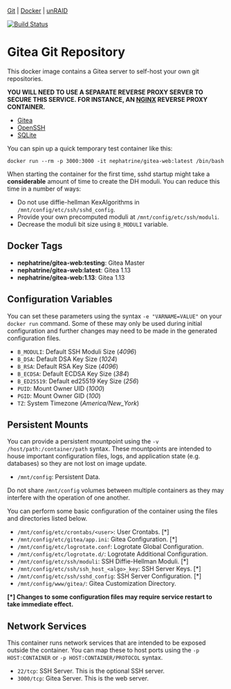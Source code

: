 [Git](https://code.nephatrine.net/nephatrine/docker-gitea-web) |
[Docker](https://hub.docker.com/r/nephatrine/gitea-web/) |
[unRAID](https://code.nephatrine.net/nephatrine/unraid-containers)

[![Build Status](https://ci.nephatrine.net/api/badges/nephatrine/docker-gitea-web/status.svg?ref=refs/heads/master)](https://ci.nephatrine.net/nephatrine/docker-gitea-web)

# Gitea Git Repository

This docker image contains a Gitea server to self-host your own git
repositories.

**YOU WILL NEED TO USE A SEPARATE REVERSE PROXY SERVER TO SECURE THIS SERVICE.
FOR INSTANCE, AN [NGINX](https://nginx.com/) REVERSE PROXY CONTAINER.**

- [Gitea](https://gitea.io/en-us/)
- [OpenSSH](https://openssh.com/)
- [SQLite](https://www.sqlite.org/)

You can spin up a quick temporary test container like this:

~~~
docker run --rm -p 3000:3000 -it nephatrine/gitea-web:latest /bin/bash
~~~

When starting the container for the first time, sshd startup might take a
**considerable** amount of time to create the DH moduli. You can reduce this
time in a number of ways:

- Do not use diffie-hellman KexAlgorithms in ``/mnt/config/etc/ssh/sshd_config``.
- Provide your own precomputed moduli at ``/mnt/config/etc/ssh/moduli``.
- Decrease the moduli bit size using ``B_MODULI`` variable.

## Docker Tags

- **nephatrine/gitea-web:testing**: Gitea Master
- **nephatrine/gitea-web:latest**: Gitea 1.13
- **nephatrine/gitea-web:1.13**: Gitea 1.13

## Configuration Variables

You can set these parameters using the syntax ``-e "VARNAME=VALUE"`` on your
``docker run`` command. Some of these may only be used during initial
configuration and further changes may need to be made in the generated
configuration files.

- ``B_MODULI``: Default SSH Moduli Size (*4096*)
- ``B_DSA``: Default DSA Key Size (*1024*)
- ``B_RSA``: Default RSA Key Size (*4096*)
- ``B_ECDSA``: Default ECDSA Key Size (*384*)
- ``B_ED25519``: Default ed25519 Key Size (*256*)
- ``PUID``: Mount Owner UID (*1000*)
- ``PGID``: Mount Owner GID (*100*)
- ``TZ``: System Timezone (*America/New_York*)

## Persistent Mounts

You can provide a persistent mountpoint using the ``-v /host/path:/container/path``
syntax. These mountpoints are intended to house important configuration files,
logs, and application state (e.g. databases) so they are not lost on image
update.

- ``/mnt/config``: Persistent Data.

Do not share ``/mnt/config`` volumes between multiple containers as they may
interfere with the operation of one another.

You can perform some basic configuration of the container using the files and
directories listed below.

- ``/mnt/config/etc/crontabs/<user>``: User Crontabs. [*]
- ``/mnt/config/etc/gitea/app.ini``: Gitea Configuration. [*]
- ``/mnt/config/etc/logrotate.conf``: Logrotate Global Configuration.
- ``/mnt/config/etc/logrotate.d/``: Logrotate Additional Configuration.
- ``/mnt/config/etc/ssh/moduli``: SSH Diffie-Hellman Moduli. [*]
- ``/mnt/config/etc/ssh/ssh_host_<algo>_key``: SSH Server Keys. [*]
- ``/mnt/config/etc/ssh/sshd_config``: SSH Server Configuration. [*]
- ``/mnt/config/www/gitea/``: Gitea Customization Directory.

**[*] Changes to some configuration files may require service restart to take
immediate effect.**

## Network Services

This container runs network services that are intended to be exposed outside
the container. You can map these to host ports using the ``-p HOST:CONTAINER``
or ``-p HOST:CONTAINER/PROTOCOL`` syntax.

- ``22/tcp``: SSH Server. This is the optional SSH server.
- ``3000/tcp``: Gitea Server. This is the web server.
